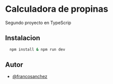 
# Calculadora de propinas

Segundo proyecto en TypeScrip


## Instalacion

```bash
  npm install & npm run dev
```


## Autor

- [@francosanchez](https://www.github.com/francocsanchez)

